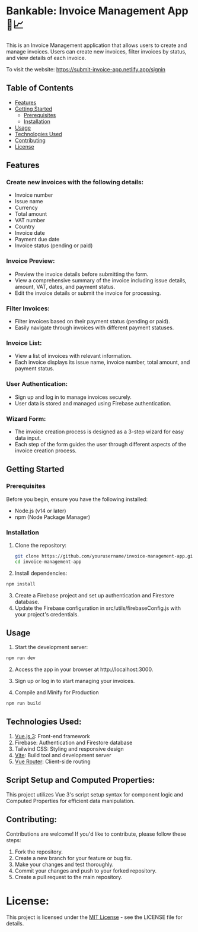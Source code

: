 # Bankable: Invoice Management App 💼📈

This is an Invoice Management application that allows users to create and manage invoices. Users can create new invoices, filter invoices by status, and view details of each invoice.

To visit the website: https://submit-invoice-app.netlify.app/signin

## Table of Contents

- [Features](#features)
- [Getting Started](#getting-started)
  - [Prerequisites](#prerequisites)
  - [Installation](#installation)
- [Usage](#usage)
- [Technologies Used](#technologies-used)
- [Contributing](#contributing)
- [License](#license)

## Features


### Create new invoices with the following details:

- Invoice number
- Issue name
- Currency
- Total amount
- VAT number
- Country
- Invoice date
- Payment due date
- Invoice status (pending or paid)

### Invoice Preview:

- Preview the invoice details before submitting the form.
- View a comprehensive summary of the invoice including issue details, amount, VAT, dates, and payment status.
- Edit the invoice details or submit the invoice for processing.

### Filter Invoices:

- Filter invoices based on their payment status (pending or paid).
- Easily navigate through invoices with different payment statuses.
  
### Invoice List:

- View a list of invoices with relevant information.
- Each invoice displays its issue name, invoice number, total amount, and payment status.

### User Authentication:

- Sign up and log in to manage invoices securely.
- User data is stored and managed using Firebase authentication.

### Wizard Form:

- The invoice creation process is designed as a 3-step wizard for easy data input.
- Each step of the form guides the user through different aspects of the invoice creation process.

## Getting Started

### Prerequisites

Before you begin, ensure you have the following installed:

- Node.js (v14 or later)
- npm (Node Package Manager)

### Installation

1. Clone the repository:

   ```bash
   git clone https://github.com/yourusername/invoice-management-app.git
   cd invoice-management-app

2. Install dependencies:

  ```sh
  npm install
  ```

3. Create a Firebase project and set up authentication and Firestore database.
4. Update the Firebase configuration in src/utils/firebaseConfig.js with your project's credentials.

## Usage

1. Start the development server:

  ```sh
  npm run dev
  ```
2. Access the app in your browser at http://localhost:3000.
3. Sign up or log in to start managing your invoices.

4. Compile and Minify for Production

  ```sh
  npm run build
  ```

## Technologies Used: 

1. [Vue.js 3](https://vuejs.org/): Front-end framework
2. Firebase: Authentication and Firestore database
3. Tailwind CSS: Styling and responsive design
4. [Vite](https://vitejs.dev/): Build tool and development server
5. [Vue Router](https://router.vuejs.org/): Client-side routing

## Script Setup and Computed Properties: 

This project utilizes Vue 3's script setup syntax for component logic and Computed Properties for efficient data manipulation.

## Contributing:

Contributions are welcome! If you'd like to contribute, please follow these steps:

1. Fork the repository.
2. Create a new branch for your feature or bug fix.
3. Make your changes and test thoroughly.
4. Commit your changes and push to your forked repository.
5. Create a pull request to the main repository.

# License: 

This project is licensed under the [MIT License](https://chat.openai.com/c/LICENSE) - see the LICENSE file for details.

